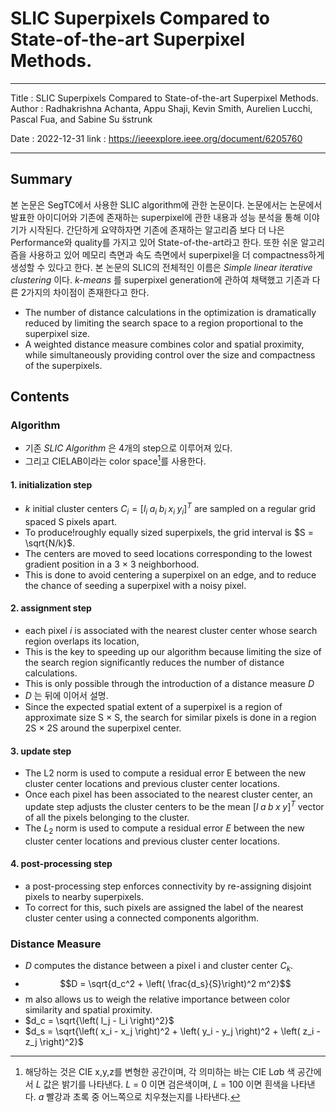 # SLIC Superpixels Compared to State-of-the-art Superpixel Methods.

---
Title : SLIC Superpixels Compared to State-of-the-art Superpixel Methods.
Author : Radhakrishna Achanta, Appu Shaji, Kevin Smith, Aurelien Lucchi, Pascal Fua, and Sabine Su ̈sstrunk

Date : 2022-12-31
link : https://ieeexplore.ieee.org/document/6205760

---

## Summary
 본 논문은 SegTC에서 사용한 SLIC algorithm에 관한 논문이다. 논문에서는 논문에서 발표한 아이디어와 기존에 존재하는 superpixel에 관한 내용과 성능 분석을 통해 이야기가 시작된다. 간단하게 요약하자면 기존에 존재하는 알고리즘 보다 더 나은 Performance와 quality를 가지고 있어 State-of-the-art라고 한다. 또한 쉬운 알고리즘을 사용하고 있어 메모리 측면과 속도 측면에서 superpixel을 더 compactness하게 생성할 수 있다고 한다. 본 논문의 SLIC의 전체적인 이름은 _Simple linear iterative clustering_ 이다. _k-means_ 를 superpixel generation에 관하여 채택했고 기존과 다른 2가지의 차이점이 존재한다고 한다. 
- The number of distance calculations in the optimization is dramatically reduced by limiting the search space to a region proportional to the superpixel size.
- A weighted distance measure combines color and spatial proximity, while simultaneously providing control over the size and compactness of the superpixels.


## Contents
### Algorithm
- 기존 _SLIC Algorithm_ 은 4개의 step으로 이루어져 있다. 
- 그리고 CIELAB이라는 color space[^1]를 사용한다. 

#### 1. initialization step
- $k$ initial cluster centers $C_i = [l_i \; a_i \; b_i \; x_i \; y_i]^T$ are sampled on a regular grid spaced S pixels apart.
- To produce!roughly equally sized superpixels, the grid interval is $S = \sqrt{N/k}$.
- The centers are moved to seed locations corresponding to the lowest gradient position in a 3 × 3 neighborhood.
- This is done to avoid centering a superpixel on an edge, and to reduce the chance of seeding a superpixel with a noisy pixel.

#### 2. assignment step
- each pixel $i$ is associated with the nearest cluster center whose search region overlaps its location,
- This is the key to speeding up our algorithm because limiting the size of the search region significantly reduces the number of distance calculations.
- This is only possible through the introduction of a distance measure $D$
- $D$ 는 뒤에 이어서 설명. 
- Since the expected spatial extent of a superpixel is a region of approximate size S × S, the search for similar pixels is done in a region 2S × 2S around the superpixel center.


#### 3. update step
- The L2 norm is used to compute a residual error E between the new cluster center locations and previous cluster center locations.
- Once each pixel has been associated to the nearest cluster center, an update step adjusts the cluster centers to be the mean $\left[ l \; a \; b \; x \; y \right]^T$ vector of all the pixels belonging to the cluster.
- The $L_2$ norm is used to compute a residual error $E$ between the new cluster center locations and previous cluster center locations.

#### 4. post-processing step
- a post-processing step enforces connectivity by re-assigning disjoint pixels to nearby superpixels.
- To correct for this, such pixels are assigned the label of the nearest cluster center using a connected components algorithm.

### Distance Measure
- $D$ computes the distance between a pixel i and cluster center $C_k$.
- $$D = \sqrt{d_c^2 + \left( \frac{d_s}{S}\right)^2 m^2}$$
- m also allows us to weigh the relative importance between color similarity and spatial proximity.
- $d_c = \sqrt{\left( l_j - l_i \right)^2}$
- $d_s = \sqrt{\left( x_i - x_j \right)^2 + \left( y_i - y_j \right)^2 + \left( z_i - z_j \right)^2}$

[^1]: 해당하는 것은 CIE x,y,z를 변형한 공간이며, 각 의미하는 바는 CIE L*a*b 색 공간에서 _L_ 값은 밝기를 나타낸다. _L_ = 0 이면 검은색이며, _L_ = 100 이면 흰색을 나타낸다. _a_  빨강과 초록 중 어느쪽으로 치우쳤는지를 나타낸다.